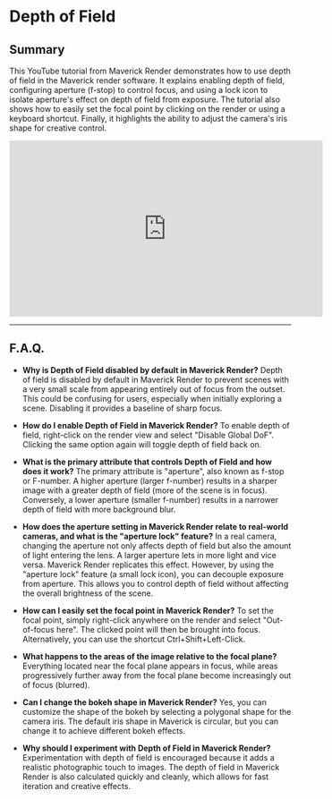 # Depth of Field

## Summary

This YouTube tutorial from Maverick Render demonstrates how to use depth of field in the Maverick render software. It explains enabling depth of field, configuring aperture (f-stop) to control focus, and using a lock icon to isolate aperture's effect on depth of field from exposure. The tutorial also shows how to easily set the focal point by clicking on the render or using a keyboard shortcut. Finally, it highlights the ability to adjust the camera's iris shape for creative control.

<iframe width="560" height="315" src="https://www.youtube.com/embed/bM9Uoa5GIpQ?si=-zEw37SZ4sXZlZ3H" title="YouTube video player" frameborder="0" allow="accelerometer; autoplay; clipboard-write; encrypted-media; gyroscope; picture-in-picture; web-share" referrerpolicy="strict-origin-when-cross-origin" allowfullscreen></iframe>

---

## F.A.Q.

- **Why is Depth of Field disabled by default in Maverick Render?**
Depth of field is disabled by default in Maverick Render to prevent scenes with a very small scale from appearing entirely out of focus from the outset. This could be confusing for users, especially when initially exploring a scene. Disabling it provides a baseline of sharp focus.

- **How do I enable Depth of Field in Maverick Render?**
To enable depth of field, right-click on the render view and select "Disable Global DoF". Clicking the same option again will toggle depth of field back on.

- **What is the primary attribute that controls Depth of Field and how does it work?**
The primary attribute is "aperture", also known as f-stop or F-number. A higher aperture (larger f-number) results in a sharper image with a greater depth of field (more of the scene is in focus). Conversely, a lower aperture (smaller f-number) results in a narrower depth of field with more background blur.

- **How does the aperture setting in Maverick Render relate to real-world cameras, and what is the "aperture lock" feature?**
In a real camera, changing the aperture not only affects depth of field but also the amount of light entering the lens. A larger aperture lets in more light and vice versa. Maverick Render replicates this effect. However, by using the "aperture lock" feature (a small lock icon), you can decouple exposure from aperture. This allows you to control depth of field without affecting the overall brightness of the scene.

- **How can I easily set the focal point in Maverick Render?**
To set the focal point, simply right-click anywhere on the render and select "Out-of-focus here". The clicked point will then be brought into focus. Alternatively, you can use the shortcut Ctrl+Shift+Left-Click.

- **What happens to the areas of the image relative to the focal plane?**
Everything located near the focal plane appears in focus, while areas progressively further away from the focal plane become increasingly out of focus (blurred).

- **Can I change the bokeh shape in Maverick Render?**
Yes, you can customize the shape of the bokeh by selecting a polygonal shape for the camera iris. The default iris shape in Maverick is circular, but you can change it to achieve different bokeh effects.

- **Why should I experiment with Depth of Field in Maverick Render?**
Experimentation with depth of field is encouraged because it adds a realistic photographic touch to images. The depth of field in Maverick Render is also calculated quickly and cleanly, which allows for fast iteration and creative effects.